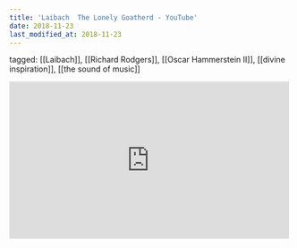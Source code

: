```yaml
---
title: 'Laibach  The Lonely Goatherd - YouTube'
date: 2018-11-23
last_modified_at: 2018-11-23
---
```

tagged: [[Laibach]], [[Richard Rodgers]], [[Oscar Hammerstein II]], [[divine inspiration]], [[the sound of music]]
<iframe allow="accelerometer; autoplay; clipboard-write; encrypted-media; gyroscope; picture-in-picture" allowfullscreen="" frameborder="0" height="281" id="youtube_iframe" src="https://www.youtube.com/embed/5jqOSDq0Ssc?feature=oembed&amp;enablejsapi=1&amp;origin=https://safe.txmblr.com&amp;wmode=opaque" width="500"></iframe>